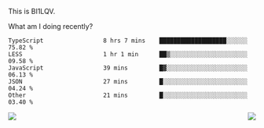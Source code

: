 This is BI1LQV.

What am I doing recently?

<!--START_SECTION:waka-->

```text
TypeScript                 8 hrs 7 mins    ███████████████████░░░░░░   75.82 %
LESS                       1 hr 1 min      ██▒░░░░░░░░░░░░░░░░░░░░░░   09.58 %
JavaScript                 39 mins         █▓░░░░░░░░░░░░░░░░░░░░░░░   06.13 %
JSON                       27 mins         █░░░░░░░░░░░░░░░░░░░░░░░░   04.24 %
Other                      21 mins         █░░░░░░░░░░░░░░░░░░░░░░░░   03.40 %
```

<!--END_SECTION:waka-->
<img align="right" src="https://github-readme-stats.vercel.app/api?username=bi1lqv&show_icons=true&count_private=true">

<img src="https://metrics.lecoq.io/bi1lqv?template=classic&base.activity=0&base.community=0&base.repositories=0&base.metadata=0&isocalendar=1&base=header%2C%20activity%2C%20community%2C%20repositories%2C%20metadata&base.indepth=false&base.hireable=false&isocalendar=false&isocalendar.duration=full-year&config.timezone=Asia%2FShanghai">
